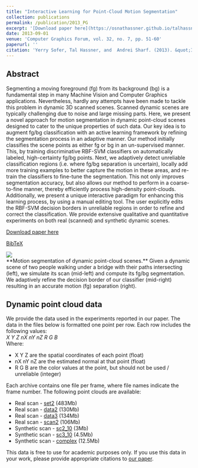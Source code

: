 ```yaml
---
title: "Interactive Learning for Point-Cloud Motion Segmentation"
collection: publications
permalink: /publication/2013_PG
excerpt: '[Download paper here](https://osnathassner.github.io/talhassner/projects/PG/pg13_SoferHassnerSharf.pdf)'
date: 2013-09-01
venue: 'Computer Graphics Forum, vol. 32, no. 7, pp. 51-60'
paperurl: ''
citation: 'Yerry Sofer, Tal Hassner, and  Andrei Sharf. (2013). &quot;Interactive Learning for Point-Cloud Motion Segmentation.&quot; <i>Computer Graphics Forum, vol. 32, no. 7, pp. 51-60</i>.'
---
```


Abstract
------
Segmenting a moving foreground (fg) from its background (bg) is a fundamental step in many Machine Vision and Computer Graphics applications. Nevertheless, hardly any attempts have been made to tackle this problem in dynamic 3D scanned scenes. Scanned dynamic scenes are typically challenging due to noise and large missing parts. Here, we present a novel approach for motion segmentation in dynamic point-cloud scenes designed to cater to the unique properties of such data. Our key idea is to augment fg/bg classification with an active learning framework by refining the segmentation process in an adaptive manner. Our method initially classifies the scene points as either fg or bg in an un-supervised manner. This, by training discriminative RBF-SVM classifiers on automatically labeled, high-certainty fg/bg points. Next, we adaptively detect unreliable classification regions (i.e. where fg/bg separation is uncertain), locally add more training examples to better capture the motion in these areas, and re-train the classifiers to fine-tune the segmentation. This not only improves segmentation accuracy, but also allows our method to perform in a coarse-to-fine manner, thereby efficiently process high-density point-clouds. Additionally, we present a unique interactive paradigm for enhancing this learning process, by using a manual editing tool. The user explicitly edits the RBF-SVM decision borders in unreliable regions in order to refine and correct the classification. We provide extensive qualitative and quantitative experiments on both real (scanned) and synthetic dynamic scenes.

[Download paper here](https://osnathassner.github.io/talhassner/projects/PG/pg13_SoferHassnerSharf.pdf)

[BibTeX](https://osnathassner.github.io/talhassner/projects/PG/BibTeX.txt)


<img src='https://osnathassner.github.io/talhassner/projects/PG/visual.jpg'>
<br/>**Motion segmentation of dynamic point-cloud scenes.** Given a dynamic scene of two people walking under a bridge with their paths intersecting (left), we simulate its scan (mid-left) and compute its fg/bg segmentation. We adaptively refine the decision border of our classifier (mid-right) resulting in an accurate motion (fg) separation (right).

Dynamic point cloud data
------
We provide the data used in the experiments reported in our paper. The data in the files below is formatted one point per row. Each row includes the following values:
<br/><i>X   Y   Z   nX   nY   nZ   R   G   B</i>
<br/>Where:
- X Y Z are the spatial coordinates of each point (float)
- nX nY nZ are the estimated normal at that point (float)
- R G B are the color values at the point, but should not be used / unreliable (integer)

Each archive contains one file per frame, where file names indicate the frame number. The following point clouds are available:
- Real scan - [set2](https://osnathassner.github.io/talhassner/projects/PG/set2.zip) (483Mb)
- Real scan - [data2](https://osnathassner.github.io/talhassner/projects/PG/data2.zip) (130Mb)
- Real scan - [data3](https://osnathassner.github.io/talhassner/projects/PG/data3.zip) (134Mb)
- Real scan - [scan2](https://osnathassner.github.io/talhassner/projects/PG/scan2.zip) (106Mb)
- Synthetic scan - [sc2_10](https://osnathassner.github.io/talhassner/projects/PG/sc2_10.zip) (3Mb)
- Synthetic scan - [sc3_10](https://osnathassner.github.io/talhassner/projects/PG/sc3_10.zip) (4.5Mb)
- Synthetic scan - [complex](https://osnathassner.github.io/talhassner/projects/PG/complex.zip) (12.5Mb)

This data is free to use for academic purposes only. If you use this data in your work, please provide appropriate citations to [our paper](https://osnathassner.github.io/talhassner/projects/PG/BibTeX.txt).
